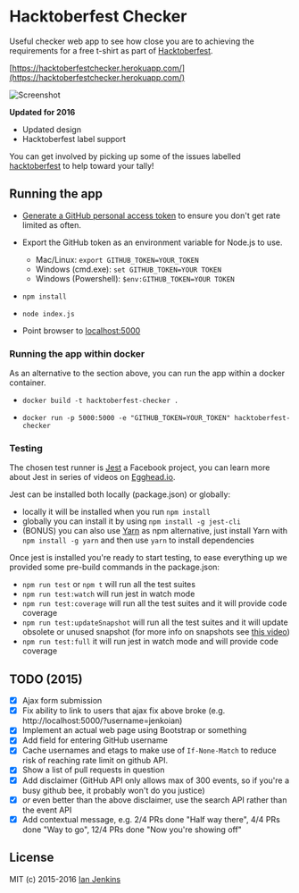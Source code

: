 # Hacktoberfest Checker

Useful checker web app to see how close you are to achieving the requirements for a free t-shirt as part of [Hacktoberfest](https://hacktoberfest.digitalocean.com/).

[https://hacktoberfestchecker.herokuapp.com/](https://hacktoberfestchecker.herokuapp.com/)

![Screenshot](hacktoberfest-checker-2016.png)

**Updated for 2016**

* Updated design
* Hacktoberfest label support

You can get involved by picking up some of the issues labelled [hacktoberfest](https://github.com/jenkoian/hacktoberfest-checker/issues?q=is%3Aopen+is%3Aissue+label%3Ahacktoberfest) to help toward your tally!

## Running the app

* [Generate a GitHub personal access token](https://github.com/settings/tokens) to ensure you don't get rate limited as often.

* Export the GitHub token as an environment variable for Node.js to use.
    * Mac/Linux: `export GITHUB_TOKEN=YOUR_TOKEN`
    * Windows (cmd.exe): `set GITHUB_TOKEN=YOUR TOKEN`
    * Windows (Powershell): `$env:GITHUB_TOKEN=YOUR TOKEN`

* `npm install`

* `node index.js`

* Point browser to [localhost:5000](http://localhost:5000)

### Running the app within docker

As an alternative to the section above, you can run the app within a docker container.

* `docker build -t hacktoberfest-checker .`

* `docker run -p 5000:5000 -e "GITHUB_TOKEN=YOUR_TOKEN" hacktoberfest-checker`

### Testing
The chosen test runner is [Jest](https://facebook.github.io/jest/) a Facebook project, you can learn more about Jest in series of videos on [Egghead.io](https://egghead.io/lessons/javascript-test-javascript-with-jest).

Jest can be installed both locally (package.json) or globally:
* locally it will be installed when you run `npm install`
* globally you can install it by using `npm install -g jest-cli`
* (BONUS) you can also use [Yarn](https://yarnpkg.com/) as npm alternative, just install Yarn with `npm install -g yarn` and then use `yarn` to install dependencies

Once jest is installed you're ready to start testing, to ease everything up we provided some pre-build commands in the package.json:

* `npm run test` or `npm t` will run all the test suites
* `npm run test:watch` will run jest in watch mode
* `npm run test:coverage` will run all the test suites and it will provide code coverage
* `npm run test:updateSnapshot` will run all the test suites and it will update obsolete or unused snapshot (for more info on snapshots see [this video](https://egghead.io/lessons/javascript-use-jest-s-snapshot-testing-feature))
* `npm run test:full` it will run jest in watch mode and will provide code coverage


## TODO (2015)

- [x] Ajax form submission
- [x] Fix ability to link to users that ajax fix above broke (e.g. http://localhost:5000/?username=jenkoian)
- [x] Implement an actual web page using Bootstrap or something
- [x] Add field for entering GitHub username
- [x] Cache usernames and etags to make use of `If-None-Match` to reduce risk of reaching rate limit on github API.
- [x] Show a list of pull requests in question
- [x] Add disclaimer (GitHub API only allows max of 300 events, so if you're a busy github bee, it probably won't do you justice)
- [x] *or* even better than the above disclaimer, use the search API rather than the event API
- [x] Add contextual message, e.g. 2/4 PRs done "Half way there", 4/4 PRs done "Way to go", 12/4 PRs done "Now you're showing off"

## License

MIT (c) 2015-2016 [Ian Jenkins](https://github.com/jenkoian)
